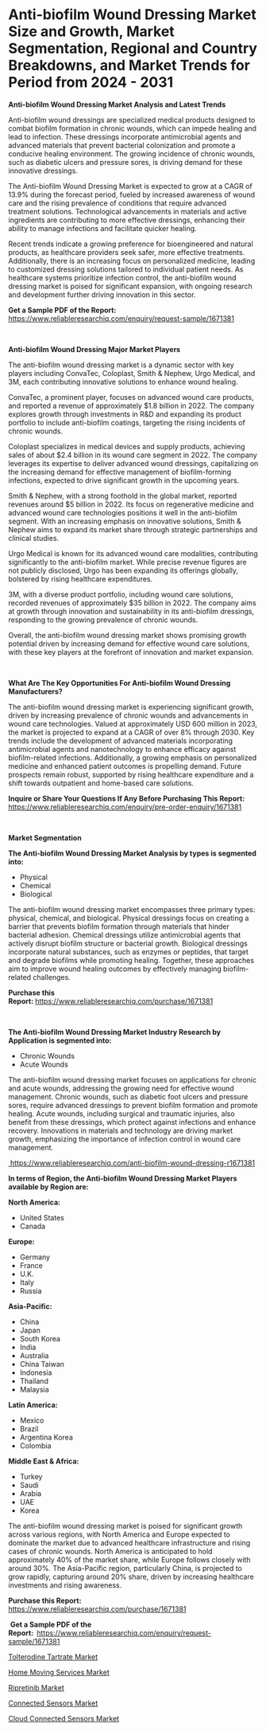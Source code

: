 <p><h1>Anti-biofilm Wound Dressing Market Size and Growth, Market Segmentation, Regional and Country Breakdowns, and Market Trends for Period from 2024 -  2031</h1></p><p><strong>Anti-biofilm Wound Dressing Market Analysis and Latest Trends</strong></p>
<p><p>Anti-biofilm wound dressings are specialized medical products designed to combat biofilm formation in chronic wounds, which can impede healing and lead to infection. These dressings incorporate antimicrobial agents and advanced materials that prevent bacterial colonization and promote a conducive healing environment. The growing incidence of chronic wounds, such as diabetic ulcers and pressure sores, is driving demand for these innovative dressings.</p><p>The Anti-biofilm Wound Dressing Market is expected to grow at a CAGR of 13.9% during the forecast period, fueled by increased awareness of wound care and the rising prevalence of conditions that require advanced treatment solutions. Technological advancements in materials and active ingredients are contributing to more effective dressings, enhancing their ability to manage infections and facilitate quicker healing. </p><p>Recent trends indicate a growing preference for bioengineered and natural products, as healthcare providers seek safer, more effective treatments. Additionally, there is an increasing focus on personalized medicine, leading to customized dressing solutions tailored to individual patient needs. As healthcare systems prioritize infection control, the anti-biofilm wound dressing market is poised for significant expansion, with ongoing research and development further driving innovation in this sector.</p></p>
<p><strong>Get a Sample PDF of the Report:&nbsp;</strong> <a href="https://www.reliableresearchiq.com/enquiry/request-sample/1671381?utm_campaign=1170&utm_medium=2&utm_source=Github&utm_content=ia&utm_term=20122024&utm_id=anti-biofilm-wound-dressing">https://www.reliableresearchiq.com/enquiry/request-sample/1671381</a></p>
<p>&nbsp;</p>
<p><strong>Anti-biofilm Wound Dressing Major Market Players</strong></p>
<p><p>The anti-biofilm wound dressing market is a dynamic sector with key players including ConvaTec, Coloplast, Smith & Nephew, Urgo Medical, and 3M, each contributing innovative solutions to enhance wound healing.</p><p>ConvaTec, a prominent player, focuses on advanced wound care products, and reported a revenue of approximately $1.8 billion in 2022. The company explores growth through investments in R&D and expanding its product portfolio to include anti-biofilm coatings, targeting the rising incidents of chronic wounds.</p><p>Coloplast specializes in medical devices and supply products, achieving sales of about $2.4 billion in its wound care segment in 2022. The company leverages its expertise to deliver advanced wound dressings, capitalizing on the increasing demand for effective management of biofilm-forming infections, expected to drive significant growth in the upcoming years.</p><p>Smith & Nephew, with a strong foothold in the global market, reported revenues around $5 billion in 2022. Its focus on regenerative medicine and advanced wound care technologies positions it well in the anti-biofilm segment. With an increasing emphasis on innovative solutions, Smith & Nephew aims to expand its market share through strategic partnerships and clinical studies.</p><p>Urgo Medical is known for its advanced wound care modalities, contributing significantly to the anti-biofilm market. While precise revenue figures are not publicly disclosed, Urgo has been expanding its offerings globally, bolstered by rising healthcare expenditures.</p><p>3M, with a diverse product portfolio, including wound care solutions, recorded revenues of approximately $35 billion in 2022. The company aims at growth through innovation and sustainability in its anti-biofilm dressings, responding to the growing prevalence of chronic wounds.</p><p>Overall, the anti-biofilm wound dressing market shows promising growth potential driven by increasing demand for effective wound care solutions, with these key players at the forefront of innovation and market expansion.</p></p>
<p>&nbsp;</p>
<p><strong>What Are The Key Opportunities For Anti-biofilm Wound Dressing Manufacturers?</strong></p>
<p><p>The anti-biofilm wound dressing market is experiencing significant growth, driven by increasing prevalence of chronic wounds and advancements in wound care technologies. Valued at approximately USD 600 million in 2023, the market is projected to expand at a CAGR of over 8% through 2030. Key trends include the development of advanced materials incorporating antimicrobial agents and nanotechnology to enhance efficacy against biofilm-related infections. Additionally, a growing emphasis on personalized medicine and enhanced patient outcomes is propelling demand. Future prospects remain robust, supported by rising healthcare expenditure and a shift towards outpatient and home-based care solutions.</p></p>
<p><strong>Inquire or Share Your Questions If Any Before Purchasing This Report:</strong> <a href="https://www.reliableresearchiq.com/enquiry/pre-order-enquiry/1671381?utm_campaign=1170&utm_medium=2&utm_source=Github&utm_content=ia&utm_term=20122024&utm_id=anti-biofilm-wound-dressing">https://www.reliableresearchiq.com/enquiry/pre-order-enquiry/1671381</a></p>
<p>&nbsp;</p>
<p><strong>Market Segmentation</strong></p>
<p><strong>The Anti-biofilm Wound Dressing Market Analysis by types is segmented into:</strong></p>
<p><ul><li>Physical</li><li>Chemical</li><li>Biological</li></ul></p>
<p><p>The anti-biofilm wound dressing market encompasses three primary types: physical, chemical, and biological. Physical dressings focus on creating a barrier that prevents biofilm formation through materials that hinder bacterial adhesion. Chemical dressings utilize antimicrobial agents that actively disrupt biofilm structure or bacterial growth. Biological dressings incorporate natural substances, such as enzymes or peptides, that target and degrade biofilms while promoting healing. Together, these approaches aim to improve wound healing outcomes by effectively managing biofilm-related challenges.</p></p>
<p><strong>Purchase this Report:&nbsp;</strong><a href="https://www.reliableresearchiq.com/purchase/1671381?utm_campaign=1170&utm_medium=2&utm_source=Github&utm_content=ia&utm_term=20122024&utm_id=anti-biofilm-wound-dressing">https://www.reliableresearchiq.com/purchase/1671381</a></p>
<p>&nbsp;</p>
<p><strong>The Anti-biofilm Wound Dressing Market Industry Research by Application is segmented into:</strong></p>
<p><ul><li>Chronic Wounds</li><li>Acute Wounds</li></ul></p>
<p><p>The anti-biofilm wound dressing market focuses on applications for chronic and acute wounds, addressing the growing need for effective wound management. Chronic wounds, such as diabetic foot ulcers and pressure sores, require advanced dressings to prevent biofilm formation and promote healing. Acute wounds, including surgical and traumatic injuries, also benefit from these dressings, which protect against infections and enhance recovery. Innovations in materials and technology are driving market growth, emphasizing the importance of infection control in wound care management.</p></p>
<p><a href="https://www.reliableresearchiq.com/anti-biofilm-wound-dressing-r1671381?utm_campaign=1170&utm_medium=2&utm_source=Github&utm_content=ia&utm_term=20122024&utm_id=anti-biofilm-wound-dressing">&nbsp;https://www.reliableresearchiq.com/anti-biofilm-wound-dressing-r1671381</a></p>
<p><strong>In terms of Region, the Anti-biofilm Wound Dressing Market Players available by Region are:</strong></p>
<p>
    <p> <strong> North America: </strong>
        <ul>
            <li>United States</li>
            <li>Canada</li>
        </ul>
        </p> 
    <p> <strong> Europe: </strong>
        <ul>
            <li>Germany</li>
            <li>France</li>
            <li>U.K.</li>
            <li>Italy</li>
            <li>Russia</li>
        </ul>
        </p> 
    <p> <strong> Asia-Pacific: </strong>
        <ul>
            <li>China</li>
            <li>Japan</li>
            <li>South Korea</li>
            <li>India</li>
            <li>Australia</li>
            <li>China Taiwan</li>
            <li>Indonesia</li>
            <li>Thailand</li>
            <li>Malaysia</li>
        </ul>
        </p> 
    <p> <strong> Latin America: </strong>
        <ul>
            <li>Mexico</li>
            <li>Brazil</li>
            <li>Argentina Korea</li>
            <li>Colombia</li>
        </ul>
        </p> 
    <p> <strong> Middle East & Africa: </strong>
        <ul>
            <li>Turkey</li>
            <li>Saudi</li>
            <li>Arabia</li>
            <li>UAE</li>
            <li>Korea</li>
        </ul>
    </p>
    </p>
<p><p>The anti-biofilm wound dressing market is poised for significant growth across various regions, with North America and Europe expected to dominate the market due to advanced healthcare infrastructure and rising cases of chronic wounds. North America is anticipated to hold approximately 40% of the market share, while Europe follows closely with around 30%. The Asia-Pacific region, particularly China, is projected to grow rapidly, capturing around 20% share, driven by increasing healthcare investments and rising awareness.</p></p>
<p><strong>Purchase this Report: </strong><a href="https://www.reliableresearchiq.com/purchase/1671381?utm_campaign=1170&utm_medium=2&utm_source=Github&utm_content=ia&utm_term=20122024&utm_id=anti-biofilm-wound-dressing">https://www.reliableresearchiq.com/purchase/1671381</a></p>
<p>&nbsp;<strong>Get a Sample PDF of the Report:&nbsp;&nbsp;</strong><a href="https://www.reliableresearchiq.com/enquiry/request-sample/1671381?utm_campaign=1170&utm_medium=2&utm_source=Github&utm_content=ia&utm_term=20122024&utm_id=anti-biofilm-wound-dressing">https://www.reliableresearchiq.com/enquiry/request-sample/1671381</a></p>
<p><strong></strong></p>
<p><p><a href="https://www.linkedin.com/pulse/tolterodine-tartrate-market-analysis-2024-2031-competitive-hydae?utm_campaign=1170&utm_medium=2&utm_source=Github&utm_content=ia&utm_term=20122024&utm_id=anti-biofilm-wound-dressing">Tolterodine Tartrate Market</a></p><p><a href="https://www.linkedin.com/pulse/latest-forecast-shows-home-moving-services-market-size-poised-majjf?utm_campaign=1170&utm_medium=2&utm_source=Github&utm_content=ia&utm_term=20122024&utm_id=anti-biofilm-wound-dressing">Home Moving Services Market</a></p><p><a href="https://www.linkedin.com/pulse/ripretinib-market-analysis-insights-competition-cagr-forecast-gjdqe?utm_campaign=1170&utm_medium=2&utm_source=Github&utm_content=ia&utm_term=20122024&utm_id=anti-biofilm-wound-dressing">Ripretinib Market</a></p><p><a href="https://www.linkedin.com/pulse/connected-sensors-market-investigation-industry-evolution-sf3of?utm_campaign=1170&utm_medium=2&utm_source=Github&utm_content=ia&utm_term=20122024&utm_id=anti-biofilm-wound-dressing">Connected Sensors Market</a></p><p><a href="https://www.linkedin.com/pulse/comprehensive-review-cloud-connected-sensors-market-includingmarket-eclpf?utm_campaign=1170&utm_medium=2&utm_source=Github&utm_content=ia&utm_term=20122024&utm_id=anti-biofilm-wound-dressing">Cloud Connected Sensors Market</a></p></p>